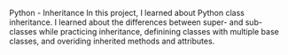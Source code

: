 Python - Inheritance In this project, I learned about Python class inheritance. I learned about the differences between super- and sub-classes while practicing inheritance, definining classes with multiple base classes, and overiding inherited methods and attributes.
